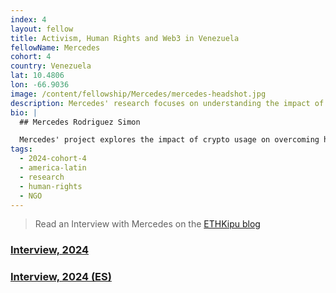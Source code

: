 ```yaml
---
index: 4
layout: fellow
title: Activism, Human Rights and Web3 in Venezuela
fellowName: Mercedes
cohort: 4
country: Venezuela
lat: 10.4806
lon: -66.9036
image: /content/fellowship/Mercedes/mercedes-headshot.jpg
description: Mercedes' research focuses on understanding the impact of crypto in Venezuela through the lenses of human experiences and how this can help us creare Web3 solutions to strengthen civil organizations in Venezuela
bio: |
  ## Mercedes Rodriguez Simon

  Mercedes' project explores the impact of crypto usage on overcoming hyperinflation and devaluation in Venezuela's national economy and the experiences of small communities and project grantees currently using crypto donation platforms to fund non-governmental initiatives.
tags:
  - 2024-cohort-4
  - america-latin
  - research
  - human-rights
  - NGO
---
```


> Read an Interview with Mercedes on the [ETHKipu blog](https://www.ethkipu.org/en/blog/interview-with-mercedes-rodriguez)

### [Interview, 2024](https://youtu.be/No0I4eMJUa0?si=xV9_Lm_rMn6hw637)

### [Interview, 2024 (ES)](https://youtu.be/XVk7-k5wdNY?si=_fOCBaSR70GlNc2V)